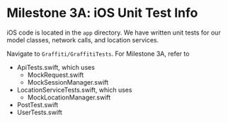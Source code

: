 # Milestone 3A: iOS Unit Test Info
iOS code is located in the `app` directory.
We have written unit tests for our model classes, network calls, and location services.

Navigate to `Graffiti/GraffitiTests`.
For Milestone 3A, refer to
* ApiTests.swift, which uses
    * MockRequest.swift
    * MockSessionManager.swift
* LocationServiceTests.swift, which uses
    * MockLocationManager.swift
* PostTest.swift
* UserTests.swift
